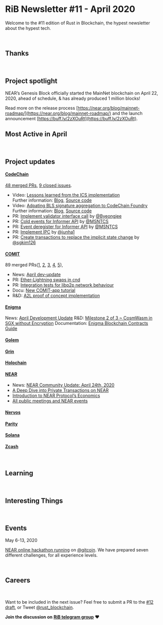 # RiB Newsletter #11 - April 2020

Welcome to the #11 edition of Rust in Blockchain, the hypest newsletter about the hypest tech. <!--[Previous: #10](). -->





&nbsp;


## Thanks


&nbsp;


## Project spotlight

NEAR’s Genesis Block officially started the MainNet blockchain on April 22, 2020, ahead of schedule, & has already produced 1 million blocks!

Read more on the release process [https://near.org/blog/mainnet-roadmap/](https://near.org/blog/mainnet-roadmap/) and the launch announcement [https://buff.ly/2zXOuRt](https://buff.ly/2zXOuRt).

## Most Active in April

&nbsp;



## Project updates

#### [**CodeChain**](https://github.com/codeChain-io/)

[48 merged PRs][codechain-mergedpr1], [9 closed issues](codechain-closedissue1).

[codechain-mergedpr1]: https://github.com/CodeChain-io/foundry/pulls?utf8=%E2%9C%93&q=is%3Apr+is%3Aclosed+merged%3A2020-04-01..2020-05-01

[codechain-closedissue1]: https://github.com/CodeChain-io/foundry/issues?utf8=%E2%9C%93&q=is%3Aissue+is%3Aclosed+closed%3A2020-04-01..2020-05-01

- Video: [Lessons learned from the ICS implementation](https://youtu.be/RseUqfpY-JA)  
    Further information: [Blog](https://medium.com/codechain/foundry-ics-poc-proof-of-concept-implementation-c92a8b4757da), [Source code](https://github.com/CodeChain-io/foundry/tree/ics-poc/core/src/ibc)
- Video: [Adpating BLS signature aggregation to CodeChain Foundry](https://youtu.be/dL-rKQJ3H2o)  
    Further information: [Blog](https://medium.com/codechain/adapting-bls-signature-aggregation-to-codechain-foundry-7767d6656e5b), [Source code](https://github.com/CodeChain-io/foundry/commits/bls-consensus-signature)
- PR: [Implement validator interface call](https://github.com/CodeChain-io/foundry/pull/260) by [@Byeongjee](https://github.com/Byeongjee)
- PR: [Cold events for Informer API](https://github.com/CodeChain-io/foundry/pull/285) by [@MSNTCS](https://github.com/MSNTCS)
- PR: [Event deregister for Informer API](https://github.com/CodeChain-io/foundry/pull/311) by [@MSNTCS](https://github.com/MSNTCS)
- PR: [Implement IPC](https://github.com/CodeChain-io/foundry/pull/305) by [@junha1](https://github.com/junha1)
- PR: [Create transactions to replace the implicit state change](https://github.com/CodeChain-io/foundry/pull/324) by [@sgkim126](https://github.com/sgkim126)

#### [**COMIT**](https://comit.network/)

89 merged PRs([1][comit-rs], [2][comit-js-sdk], [3][create-comit-app], [4][comit.network], [5][a2l-poc]),

[comit-rs]: https://github.com/comit-network/comit-rs/pulls?q=is%3Apr+is%3Aclosed+merged%3A2020-04-01..2020-04-30+NOT+bump
[comit-js-sdk]: https://github.com/comit-network/comit-js-sdk/pulls?q=is%3Apr+is%3Aclosed+merged%3A2020-04-01..2020-04-30+NOT+bump
[create-comit-app]: https://github.com/comit-network/create-comit-app/pulls?q=is%3Apr+is%3Aclosed+merged%3A2020-04-01..2020-04-30+NOT+bump
[comit.network]: https://github.com/comit-network/comit.network/pulls?q=is%3Apr+is%3Aclosed+merged%3A2020-04-01..2020-04-30+NOT+bump
[a2l-poc]: https://github.com/comit-network/a2l-poc/pulls?q=is%3Apr+is%3Aclosed+merged%3A2020-04-01..2020-04-30+NOT+bump

- News: [April dev-update](https://comit.network/blog/2020/05/01/april-dev-update)
- PR: [Ether-Lightning swaps in cnd](https://github.com/comit-network/comit-rs/pull/2426)
- PR: [Integration tests for libp2p network behaviour](https://github.com/comit-network/comit-rs/pull/2479)
- Docu: [New COMIT-app tutorial](https://comit.network/docs/tutorials/write-your-first-comit-app/write-a-comit-app-setup)
- R&D: [A2L proof of concept implementation](https://github.com/comit-network/a2l-poc/)

#### [**Enigma**](https://enigma.co)

News: [April Development Update](https://blog.enigma.co/enigma-development-update-april-2020-f4938a1bee11)
R&D: [Milestone 2 of 3 ~ CosmWasm in SGX without Encryption](https://forum.enigma.co/t/milestone-2-of-3-cosmwasm-in-sgx-without-encryption/1548)
Documentation: [Enigma Blockchain Contracts Guide](https://github.com/enigmampc/enigma-blockchain-contracts-guide)

#### [**Golem**](https://golem.network/)


#### [**Grin**](https://github.com/mimblewimble/grin)


#### [**Holochain**](https://github.com/holochain/)


#### [**NEAR**](https://github.com/nearprotocol/nearcore)

* News: [NEAR Community Update: April 24th, 2020](https://near.org/blog/community-update-april-24th-2020/)
* [A Deep Dive into Private Transactions on NEAR](https://near.org/blog/private-transactions-on-near/)
* [Introduction to NEAR Protocol’s Economics](https://near.org/blog/near-protocol-economics/)
* [All public meetings and NEAR events](https://near.ai/community-calendar)


#### [**Nervos**](https://github.com/nervosnetwork)


#### [**Parity** ](https://github.com/paritytech)


#### [**Solana**](https://github.com/solana-labs/solana)


#### [**Zcash**](https://z.cash/)


&nbsp;

## Learning



&nbsp;

## Interesting Things



&nbsp;

## Events

May 6-13, 2020

[NEAR online hackathon running](https://gitcoin.co/hackathon/rl1?tab=hackathon:23) on [@gitcoin](https://twitter.com/gitcoin).
We have prepared seven different challenges, for all experience levels.

&nbsp;

## Careers


&nbsp;

Want to be included in the next issue? Feel free to submit a PR to the [#12 draft](), or Tweet [@rust_blockchain](https://twitter.com/rust_blockchain).

**Join the discussion on** [**RiB telegram group**](https://t.me/rustinblockchain) **❤️**
